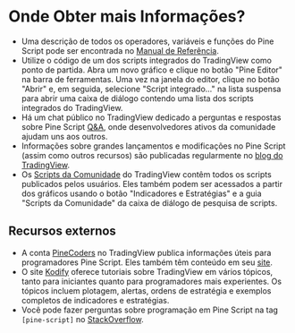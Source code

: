 
# Onde Obter mais Informações?

- Uma descrição de todos os operadores, variáveis e funções do Pine Script pode ser encontrada no [Manual de Referência](https://br.tradingview.com/pine-script-reference/v5/).
- Utilize o código de um dos scripts integrados do TradingView como ponto de partida. Abra um novo gráfico e clique no botão "Pine Editor" na barra de ferramentas. Uma vez na janela do editor, clique no botão "Abrir" e, em seguida, selecione "Script integrado..." na lista suspensa para abrir uma caixa de diálogo contendo uma lista dos scripts integrados do TradingView.
- Há um chat público no TradingView dedicado a perguntas e respostas sobre Pine Script [Q&A](https://www.tradingview.com/chat/#BfmVowG1TZkKO235), onde desenvolvedores ativos da comunidade ajudam uns aos outros.
- Informações sobre grandes lançamentos e modificações no Pine Script (assim como outros recursos) são publicadas regularmente no [blog do TradingView](https://www.tradingview.com/blog/en/category/market-analysis/pine).
- Os [Scripts da Comunidade](https://br.tradingview.com/scripts) do TradingView contêm todos os scripts publicados pelos usuários. Eles também podem ser acessados a partir dos gráficos usando o botão "Indicadores e Estratégias" e a guia "Scripts da Comunidade" da caixa de diálogo de pesquisa de scripts.

## Recursos externos

- A conta [PineCoders](https://www.tradingview.com/u/PineCoders/#published-scripts) no TradingView publica informações úteis para programadores Pine Script. Eles também têm conteúdo em seu [site](https://www.pinecoders.com).
- O site [Kodify](https://kodify.net/tradingview-programming-articles) oferece tutoriais sobre TradingView em vários tópicos, tanto para iniciantes quanto para programadores mais experientes. Os tópicos incluem plotagem, alertas, ordens de estratégia e exemplos completos de indicadores e estratégias.
- Você pode fazer perguntas sobre programação em Pine Script na tag `[pine-script]` no [StackOverflow](https://stackoverflow.com/questions/tagged/pine-script).
